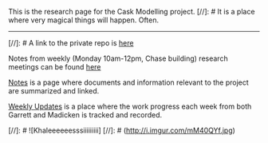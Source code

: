 This is the research page for the Cask Modelling project. 
[//]: # It is a place where very magical things will happen. Often. 
***
[//]: # A link to the private repo is [here](https://github.com/munkm/caskmodels_private)

Notes from weekly (Monday 10am-12pm, Chase building) research meetings can be found [here](./Meeting-Notes.md)

[Notes](./Notes.md) is a page where documents and information relevant to the project are summarized and linked. 

[Weekly Updates](./Weekly-Updates.md) is a place where the work progress each week from both Garrett and Madicken is tracked and recorded.

[//]: # ![Khaleeeeeesssiiiiiiiii]
[//]: # (http://i.imgur.com/mM40QYf.jpg)
 
